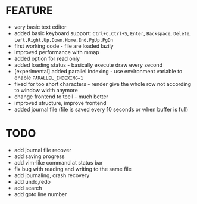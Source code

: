 # FEATURE

- very basic text editor
- added basic keyboard support: `Ctrl+C,Ctrl+S`, `Enter`, `Backspace`, `Delete`, `Left,Right,Up,Down,Home,End,PgUp,PgDn`
- first working code - file are loaded lazily
- improved performance with mmap
- added option for read only
- added loading status - basically execute draw every second
- [experimental] added parallel indexing - use environment variable to enable `PARALLEL_INDEXING=1`
- fixed for too short characters - render give the whole row not according to window width anymore
- change frontend to tcell - much better
- improved structure, improve frontend
- added journal file (file is saved every 10 seconds or when buffer is full)

# TODO

- add journal file recover
- add saving progress
- add vim-like command at status bar
- fix bug with reading and writing to the same file
- add journaling, crash recovery
- add undo,redo
- add search
- add goto line number
